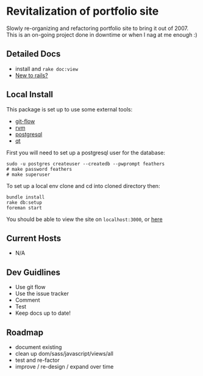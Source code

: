 # Revitalization of portfolio site

Slowly re-organizing and refactoring portfolio site to bring it out of 2007. This is an on-going project done in downtime or when I nag at me enough :)

## Detailed Docs

- install and `rake doc:view`
- [New to rails?][rails-rdoc]

## Local Install

This package is set up to use some external tools:

- [git-flow][git-flow]
- [rvm][rvm]
- [postgresql][postgresql]
- [qt][qt-website]

First you will need to set up a postgresql user for the database:

    sudo -u postgres createuser --createdb --pwprompt feathers
    # make password feathers
    # make superuser

To set up a local env clone and cd into cloned directory then:

    bundle install
    rake db:setup
    foreman start

You should be able to view the site on `localhost:3000`, or [here][local-host]

## Current Hosts

- N/A

## Dev Guidlines

- Use git flow
- Use the issue tracker
- Comment
- Test
- Keep docs up to date!

## Roadmap

- document existing
- clean up dom/sass/javascript/views/all
- test and re-factor
- improve / re-design / expand over time

[local-host]: http://localhost:3000 "Local default server port"
[postgresql]: http://postgresql.org "Postgresql Official Site"
[rvm]: http://rvm.io "Ruby Versioning Manager Official Site"
[git-flow]: http://github.com/nvie/gitflow "Git-flow plugin page"
[local-rdoc]: http://localhost:3001/doc/app "Local generated rdoc"
[rails-rdoc]: rails_primer.rdoc "Local rails default doc"
[qt-website]: http://qt-project.org "Qt Official Project Page"